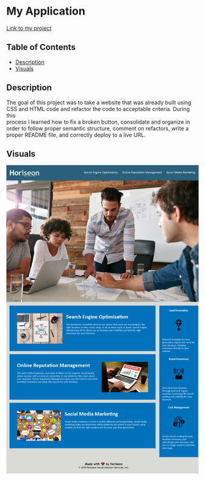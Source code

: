 # My Application
[Link to my project](https://github.com/M5Justin/seo-refactor)

## Table of Contents
- [Description](#description)
- [Visuals](#visuals)

## Description
The goal of this project was to take a website that was already built using  
CSS and HTML code and refactor the code to acceptable criteria. During this  
process I learned how to fix a broken button, consolidate and organize in  
order to follow proper semantic structure, comment on refactors, write a  
proper README file, and correctly deploy to a live URL. 



## Visuals
![Website preview](assets/images/127.0.0.1_5500_index.html.png)
